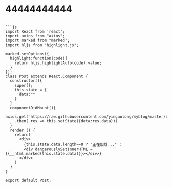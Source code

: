 # 44444444444

```

```js
import React from 'react';
import axios from "axios";
import marked from "marked";
import hljs from "highlight.js";

marked.setOptions({
  highlight:function(code){
    return hljs.highlightAuto(code).value;
  }
});
class Post extends React.Component {
  constructor(){
    super();
    this.state = {
      data:""
    }
  }
  componentDidMount(){
    axios.get(`https://raw.githubusercontent.com/yinguolong/myblog/master/blogs/${this.props.params.title}.md`)
    .then( res => this.setState({data:res.data}))
  }
  render () {
    return(
      <div>
        {this.state.data.length==0 ? "正在加载..." :
        <div dangerouslySetInnerHTML = {{__html:marked(this.state.data)}}></div>}
      </div>
    )
  }
}

export default Post;
```
